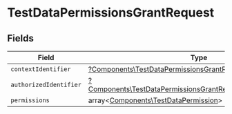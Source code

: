 # TestDataPermissionsGrantRequest


## Fields

| Field                                                                                                                                             | Type                                                                                                                                              | Required                                                                                                                                          | Description                                                                                                                                       |
| ------------------------------------------------------------------------------------------------------------------------------------------------- | ------------------------------------------------------------------------------------------------------------------------------------------------- | ------------------------------------------------------------------------------------------------------------------------------------------------- | ------------------------------------------------------------------------------------------------------------------------------------------------- |
| `contextIdentifier`                                                                                                                               | [?Components\TestDataPermissionsGrantRequestContextIdentifier](../../Models/Components/TestDataPermissionsGrantRequestContextIdentifier.md)       | :heavy_minus_sign:                                                                                                                                | N/A                                                                                                                                               |
| `authorizedIdentifier`                                                                                                                            | [?Components\TestDataPermissionsGrantRequestAuthorizedIdentifier](../../Models/Components/TestDataPermissionsGrantRequestAuthorizedIdentifier.md) | :heavy_minus_sign:                                                                                                                                | N/A                                                                                                                                               |
| `permissions`                                                                                                                                     | array<[Components\TestDataPermission](../../Models/Components/TestDataPermission.md)>                                                             | :heavy_minus_sign:                                                                                                                                | N/A                                                                                                                                               |